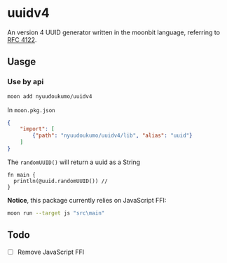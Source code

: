 # uuidv4

An version 4 UUID generator written in the moonbit language, referring to [RFC 4122](https://datatracker.ietf.org/doc/html/rfc4122).  

## Uasge

### Use by api

```bash
moon add nyuudoukumo/uuidv4
```

In `moon.pkg.json`

```json
{
    "import": [
        {"path": "nyuudoukumo/uuidv4/lib", "alias": "uuid"}
    ]
}
```

The `randomUUID()` will return a uuid as a String

```moonbit
fn main {
  println(@uuid.randomUUID()) //
}
```

**Notice**, this package currently relies on JavaScript FFI:

```bash
moon run --target js "src\main"
```

## Todo

- [ ] Remove JavaScript FFI
